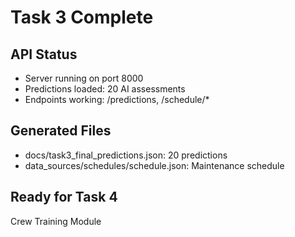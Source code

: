 # Task 3 Complete

## API Status
- Server running on port 8000
- Predictions loaded: 20 AI assessments
- Endpoints working: /predictions, /schedule/*

## Generated Files
- docs/task3_final_predictions.json: 20 predictions
- data_sources/schedules/schedule.json: Maintenance schedule

## Ready for Task 4
Crew Training Module
